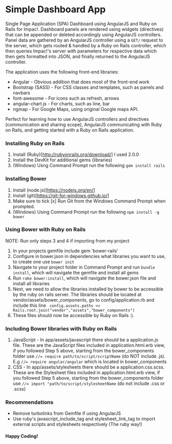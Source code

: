 # Simple Dashboard App
Single Page Application (SPA) Dashboard using AngularJS and Ruby on Rails for Impac!. 
Dashboard panels are rendered using widgets (directives) that can be appended or deleted accordingly using AngularJS controllers.
Panel data are gathered by an AngularJS controller using a ```GET/``` request to the server, which gets routed & handled by a Ruby on Rails controller, which then queries Impac!'s server with parameters for respective data which then gets formatted into JSON, and finally returned to the AngularJS controller.

The application uses the following front-end libraries:
* Angular - Obvious addition that does most of the front-end work
* Bootstrap (SASS) - For CSS classes and templates, such as panels and navbars
* font-awesome - For icons such as refresh, arrows 
* angular-chart.js - For charts, such as line, bar
* ngmap - For Google Maps, using original Google maps API.

Perfect for learning how to use AngularJS controllers and directives (communication and sharing scope), AngularJS communicating with Ruby on Rails, and getting started with a Ruby on Rails application.

### Installing Ruby on Rails

1. Install (Ruby)[http://rubyonrails.org/download/] I used 2.0.0
2. Install the DevKit for additional gems (libraries)
3. (Windows) Usng Command Prompt run the following ```gem install rails```

### Installing Bower

1. Install (node.js)[https://nodejs.org/en/]
2. Install (git)[https://git-for-windows.github.io/]
3. Make sure to tick [x] Run Git from the Windows Command Prompt when prompted.
4. (Windows) Using Command Prompt run the following ```npm install -g bower```

### Using Bower with Ruby on Rails

NOTE: Run only steps 3 and 4 if importing from my project

1. In your projects gemfile include gem 'bower-rails'
2. Configure in bower.json in dependencies what libraries you want to use, to create one use ```bower init```
3. Navigate to your project folder in Command Prompt and run ```bundle install```, which will navigate the gemfile and install all gems
4. Run ```rake bower:install```, which will navigate the bower.json file and install all libraries
5. Next, we need to allow the libraries installed by bower to be accessible by the ruby on rails server. The libraries should be located at vendor/assets/bower_components, go to config/application.rb and include this line ``` config.assets.paths << Rails.root.join("vendor","assets","bower_components")```
6. These files should now be accessible by Ruby on Rails :).

### Including Bower libraries with Ruby on Rails

1. JavaScript - In app/assets/javascript there should be a application.js file. These are the JavaScript files included in application.html.erb view, if you followed Step 5 above, starting from the bower_components folder use ```//= require path/to/script/scriptName``` (do NOT include .js). E.g ```//= require angular/angular``` which is located in bower_components
2. CSS - In app/assets/stylesheets there should be a application.css.scss. These are the Stylesheet files included in application.html.erb view, if you followed Step 5 above, starting from the bower_components folder use ```//= import "path/to/script/stylesheetName``` (do not include .css or .scss)

### Recommendations

* Remove turbolinks from Gemfile if using AngularJS
* Use ruby's javascript_include_tag and stylesheet_link_tag to import external scripts and stylesheets respectively (The ruby way!)

#### Happy Coding! 
